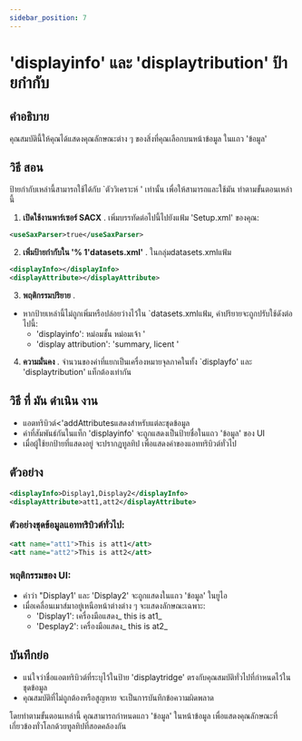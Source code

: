 ```yaml
---
sidebar_position: 7
---
```

# 'displayinfo' และ 'displaytribution' ป้ายกํากับ

## คําอธิบาย
คุณสมบัตินี้ให้คุณได้แสดงคุณลักษณะต่าง ๆ ของสิ่งที่คุณเลือกบนหน้าข้อมูล ในแถว 'ข้อมูล'

## วิธี สอน
ป้ายกํากับเหล่านี้สามารถใช้ได้กับ `ตัววิเคราะห์ ' เท่านั้น เพื่อให้สามารถและใช้มัน ทําตามขั้นตอนเหล่านี้

1.  **เปิดใช้งานพาร์เซอร์ SACX** .
เพิ่มบรรทัดต่อไปนี้ไปยังแฟ้ม 'Setup.xml' ของคุณ:
   ```xml
   <useSaxParser>true</useSaxParser>
   ```

2.  **เพิ่มป้ายกํากับใน '% 1'datasets.xml'** .
ในกลุ่มdatasets.xmlแฟ้ม
   ```xml
   <displayInfo></displayInfo>
   <displayAttribute></displayAttribute>
   ```

3.  **พฤติกรรมปริยาย** .
   - หากป้ายเหล่านี้ไม่ถูกเพิ่มหรือปล่อยว่างไว้ใน `datasets.xmlแฟ้ม, ค่าปริยายจะถูกปรับใช้ดังต่อไปนี้:
     - 'displayinfo': หม่อมชั้น หม่อมเจ้า '
     - 'display attribution': 'summary, licent '

4.  **ความมั่นคง** .
จํานวนของค่าที่แยกเป็นเครื่องหมายจุลภาคในทั้ง `displayfo' และ 'displaytribution' แท็กต้องเท่ากัน

## วิธี ที่ มัน ดําเนิน งาน
- แอตทริบิวต์&lt;'addAttributesแสดงสําหรับแต่ละชุดข้อมูล
- ค่าที่สัมพันธ์กันในแท็ก 'displayinfo' จะถูกแสดงเป็นป้ายชื่อในแถว 'ข้อมูล' ของ UI
- เมื่อผู้ใช้ยกป้ายที่แสดงอยู่ จะปรากฏทูลทิป เพื่อแสดงค่าของแอททริบิวต์ทั่วไป

## ตัวอย่าง
```xml
<displayInfo>Display1,Display2</displayInfo>
<displayAttribute>att1,att2</displayAttribute>
```

### ตัวอย่างชุดข้อมูลแอททริบิวต์ทั่วไป:
```xml
<att name="att1">This is att1</att>
<att name="att2">This is att2</att>
```

### พฤติกรรมของ UI:
- คําว่า "Display1' และ 'Display2' จะถูกแสดงในแถว 'ข้อมูล' ในยูไอ
- เมื่อเคลื่อนเมาส์มาอยู่เหนือหน้าต่างต่าง ๆ จะแสดงลักษณะเฉพาะ:
  - 'Display1': เครื่องมือแสดง_ this is at1_
  - 'Desplay2': เครื่องมือแสดง_ this is at2_

## บันทึกย่อ
- แน่ใจว่าชื่อแอตทริบิวต์ที่ระบุไว้ในป้าย 'displaytridge' ตรงกับคุณสมบัติทั่วไปที่กําหนดไว้ในชุดข้อมูล
- คุณสมบัติที่ไม่ถูกต้องหรือสูญหาย จะเป็นการบันทึกข้อความผิดพลาด

โดยทําตามขั้นตอนเหล่านี้ คุณสามารถกําหนดแถว 'ข้อมูล' ในหน้าข้อมูล เพื่อแสดงคุณลักษณะที่เกี่ยวข้องทั่วโลกด้วยทูลทิปที่สอดคล้องกัน
